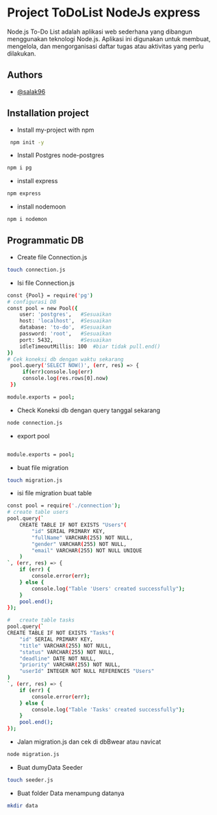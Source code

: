 # Project ToDoList NodeJs express
Node.js To-Do List adalah aplikasi web sederhana yang dibangun menggunakan teknologi Node.js. Aplikasi ini digunakan untuk membuat, mengelola, dan mengorganisasi daftar tugas atau aktivitas yang perlu dilakukan.

## Authors

- [@salak96](https://github.com/salak96)


## Installation project

-  Install my-project with npm

```bash
 npm init -y
```

- Install Postgres node-postgres

```bash
npm i pg
```
- install express
```bash
npm express
```

- install nodemoon
```bash
npm i nodemon
```
## Programmatic DB
-   Create file Connection.js

```bash
touch connection.js
```
- Isi file Connection.js

```bash
const {Pool} = require('pg')
# configurasi DB
const pool = new Pool({
    user: 'postgres',   #Sesuaikan
    host: 'localhost',  #Sesuaikan
    database: 'to-do',  #Sesuaikan 
    password: 'root',   #Sesuaikan
    port: 5432,         #Sesuaikan
    idleTimeoutMillis: 100  #biar tidak pull.end()
})
# Cek koneksi db dengan waktu sekarang
 pool.query('SELECT NOW()', (err, res) => {
     if(err)console.log(err)
     console.log(res.rows[0].now)
 })

module.exports = pool;

```
-  Check Koneksi db dengan query tanggal sekarang

```bash
node connection.js
```
- export pool

```bash

module.exports = pool;
```

-   buat file migration

```bash
touch migration.js
```

-   isi file migration buat table

```bash
const pool = require('./connection');
# create table users
pool.query(`
    CREATE TABLE IF NOT EXISTS "Users"(
        "id" SERIAL PRIMARY KEY,
        "fullName" VARCHAR(255) NOT NULL,
        "gender" VARCHAR(255) NOT NULL,
        "email" VARCHAR(255) NOT NULL UNIQUE
    )
`, (err, res) => {
    if (err) {
        console.error(err);
    } else {
        console.log("Table 'Users' created successfully");
    }
    pool.end();
});

#   create table tasks
pool.query(`
CREATE TABLE IF NOT EXISTS "Tasks"(
    "id" SERIAL PRIMARY KEY,
    "title" VARCHAR(255) NOT NULL,
    "status" VARCHAR(255) NOT NULL,
    "deadline" DATE NOT NULL,
    "priority" VARCHAR(255) NOT NULL,
    "userId" INTEGER NOT NULL REFERENCES "Users"
)
`, (err, res) => {
    if (err) {
        console.error(err);
    } else {
        console.log("Table 'Tasks' created successfully");
    }
    pool.end();
});


```

-   Jalan migration.js dan cek di dbBwear atau navicat

```bash
node migration.js

```
-   Buat dumyData Seeder

```bash
touch seeder.js
```

-   Buat folder Data menampung datanya

```bash
mkdir data
```